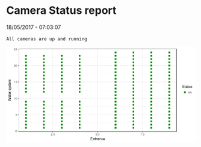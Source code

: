 Camera Status report
================
18/05/2017 - 07:03:07

    All cameras are up and running

![](camreport_files/figure-markdown_github/unnamed-chunk-2-1.png)
